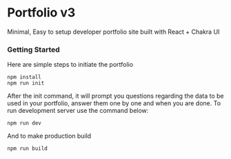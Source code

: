 # Portfolio v3
Minimal, Easy to setup developer portfolio site built with React + Chakra UI

### Getting Started
Here are simple steps to initiate the portfolio
```<bash
npm install
npm run init
```

After the init command, it will prompt you questions regarding the data to be used in your portfolio, answer them one by one and when you are done. To run development server use the command below:
```<bash>
npm run dev
```

And to make production build

```<bash>
npm run build
```

